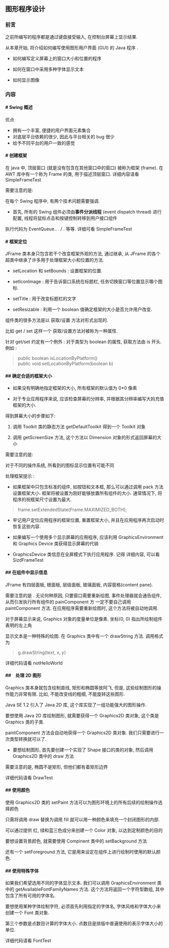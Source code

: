 ## 图形程序设计

### 前言

之前所编写的程序都是通过键盘接受输入, 在控制台屏幕上显示结果.

从本章开始, 将介绍如何编写使用图形用户界面 (GUI) 的 Java 程序 .


+ 如何编写定义屏幕上的窗口大小和位置的程序

+ 如何在窗口中采用多种字体显示文本

+ 如何显示图像

### 内容

#### # Swing 概述  
 优点
  + 拥有一个丰富, 便捷的用户界面元素集合
  + 对底层平台依赖的很少, 因此与平台相关的 bug 很少
  + 给予不同平台的用户一致的感觉

#### # 创建框架  
 在 java 中, 顶层窗口 (就是没有包含在其他窗口中的窗口) 被称为框架 (frame). 在 AWT 库中有一个称为 Frame 的类, 用于描述顶层窗口. 
 详细内容请看 SimpleFrameTest
 
 
 需要注意的是: 
 
 在每个 Swing 程序中, 有两个技术问题需要强调.
 
 + 首先, 所有的 Swing 组件必须由**事件分派线程** (event dispatch thread) 进行配置, 线程将鼠标点击和按键控制转移到用户接口组件
 
 执行代码为 EventQueue.. . / . 等等. 详细可看 SimpleFrameTest
 
 
#### # 框架定位

JFrame 类本身只包含若干个改变框架外观的方法, 通过继承, 从 JFrame 的各个超类中继承了许多用于处理框架大小和位置的方法. 

+ setLocation 和 setBounds : 设置框架的位置.

+ setIconImage : 用于告诉窗口系统在标题栏, 任务切换窗口等位置显示哪个图标.

+ setTitle : 用于改变标题栏的文字

+ setResizable : 利用一个 boolean 值确定框架的大小是否允许用户改变. 


组件类的很多方法是以 获取/设置 方法对形式出现的. 

比如 get / set   这样一个 获取/设置方法对被称为一种属性.   

针对 get/set 约定有一个例外 : 对于类型为 boolean 的属性, 获取方法由 is 开头. 例如 :
  
  > public boolean isLocationByPlatform()  
  > public void setLocationByPlatform(boolean b)
  
#### ## 确定合适的框架大小

+ 如果没有明确地指定框架的大小, 所有框架的默认值为 0*0 像素

+ 对于专业应用程序来说, 应该检查屏幕的分辨率, 并根据其分辨率编写大妈充值框架的大小.

得到屏幕大小的步骤如下:

1) 调用 Toolkit 类的静态方法 getDefaultToolkit 得到一个 Toolkit 对象

2) 调用 getScreenSize 方法, 这个方法以 Dimension 对象的形式返回屏幕的大小

需要注意的是: 

对于不同的操作系统, 所看到的图标显示位置有可能不同

处理框架提示 : 

+ 如果框架中只包含标准的组件, 如按钮和文本框, 那么可以通过调用 pack 方法设置框架大小. 框架将被设置为刚好能够放置所有组件的大小. 通常情况下, 将程序的祝框架尺寸设置为最大. 
> frame.setExtendedState(Frame.MAXIMIZED_BOTH);

+ 牢记用户定位应用程序的框架位置, 重置框架大小, 并且在应用程序再次启动时恢复这些内容. 

+ 如果编写一个使用多个显示屏幕的应用程序, 应该利用 GraphicsEnvironment 和 Graphics Device 类获得显示屏幕的代销

+ GraphicsDevice 类信息在全屏模式下执行应用程序.
记得
详细内容, 可以看 SizdFrameTest

  
#### ## 在组件中显示信息

JFrame 有四层面板, 根面板, 层级面板, 玻璃面板, 内容窗格(content pane).  

需要注意的是 . 无论何种原因, 只要窗口需要重新绘图, 事件处理器就会通告组件, 从而引发执行所有组件的 painComponent 方
一定不要自己调用 paintComponent 方法. 在应用程序需要重新绘图时, 这个方法将被自动地调用. 

对于屏幕显示来说, Graphics 对象的度量单位是像素. 坐标(0, 0) 指出所绘制组件表明的左上角

显示文本是一种特殊的绘图. 在 Graphics 类中有一个 drawString 方法. 调用格式为

> g.drawString(text, x, y)

详细代码请看 notHelloWorld


#### ##　处理 2D 图形

Graphics 类本身就包含绘制直线, 矩形和椭圆等放阿飞, 但是, 这些绘制图形的操作能力非常有限. 比如, 不能改变线的粗细, 不能旋转这些图形.

Java SE 1.2 引入了 Java 2D 库, 这个库实现了一组功能强大的图形操作.

要想使用 Java 2D 库绘制图形, 就需要获得一个 Graphics2D 类对象, 这个类是 Graphics 类的子类.

paintComponent 方法会自动地获得一个 Graphics2D 类对象. 我们只需要进行一次类型转换就可以了.

+ 要想绘制图形, 首先要创建一个实现了 Shape 接口的类的对象, 然后调用 Graphics2D 类中的 draw 方法

需要注意的是, 椭圆不是矩形, 但他们都有着矩形边界

详细代码请看 DrawTest

#### ## 使用颜色

使用 Graphics2D 类的 setPaint 方法可以为图形环境上的所有后续的绘制操作选择颜色

只需将调用 draw 替换为调用 fill 就可以用一种颜色来填充一个封闭图形的内部.

可以通过提供 红, 绿和蓝三色成分来创建一个 Color 对象, 以达到定制颜色的目的

要想设置背景颜色, 就需要使用 Compinent 类中的 setBackground 方法

还有一个 setForeground 方法, 它是用来设定在组件上进行绘制时使用的默认颜色.

#### ## 使用特殊字体

如果我们希望选用不同的字体显示文本. 我们可以调用 GraphicsEnvironment 类中的 getAvailableFontFamilyNames 方法. 这个方法将返回一个字符型数组, 其中包含了所有可用的字体名.

要想使用某种字体绘制字符, 必须首先利用指定的字体名, 字体风格和字体大小来创建一个 Font 类对象.

第三个参数是点数目计算的字体大小. 点数目是排版中普遍使用的表示字体大小的单位.

详细代码请看 FontTest